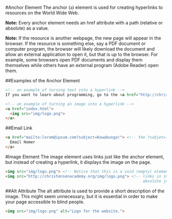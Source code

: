 #Anchor Element
The anchor (`a`) element is used for creating hyperlinks to resources on the World Wide Web.

**Note:** Every anchor element needs an href attribute with a path (relative or absolute) as a value.

**Note:** If the resource is another webpage, the new page will appear in the browser. If the resource is something else, say a PDF document or computer program, the browser will likely download the document and allow an external application to open it, but that is up to the browser. For example, some browsers open PDF documents and display them themselves while others have an external program (Adobe Reader) open them.


##Examples of the Anchor Element
```html
<!-- an example of turning text into a hyperlink -->
If you want to learn about programming, go to the <a href="http://christensenacademy.org"> Christensen Academy </a>

<!-- an example of turning an image into a hyperlink -->
<a href="index.html">
  <img src="img/logo.png">
</a>
```

##Email Link
```html
<a href="mailto:lorem@ipsum.com?subject=Kowabunga!"> <!-- the ?subjet= part is optional -->
  Email Homer
</a>
```

#Image Element
The image element uses links just like the anchor element, but instead of creating a hyperlink, it displays the image on the page.

```html
<img src="img/logo.png"> <!-- Notice that this is a void (empty) element -->
<img src="http://christensenacademy.org/img/logo.png"> <!-- links in images can be relative or
                                                            absolute just like anchor elements -->
```

##Alt Attribute
The alt attribute is used to provide a short description of the image. This might seem unnecessary, but it is essential in order to make your page accessible to blind people.

```html
<img src="img/logo.png" alt="Logo for the website.">
```
